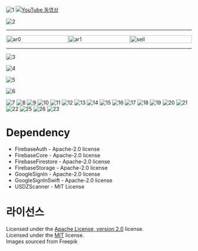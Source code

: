 ![1](https://github.com/user-attachments/assets/9edd264e-cb25-4555-ab91-ed9f64d15f2a)
[![YouTube 동영상](https://github.com/user-attachments/assets/65db73dd-d93b-418c-946e-4979a8fc5fb7)](https://youtu.be/WIcT_SfhWOo?si=7nvebPnKOrxbvVXo)

![2](https://github.com/user-attachments/assets/1ee049f8-4592-45b3-b1e1-dcb22747a801)

---

<div style="display: flex; justify-content: space-between;">
  <img src="https://github.com/user-attachments/assets/13ebc640-4a65-4180-addf-4de0faa984c7" alt="ar0" style="width: 100%; height: auto;">
  <img src="https://github.com/user-attachments/assets/e341f4a3-4db5-4631-a9af-4ac0755700d2" alt="ar1" style="width: 100%; height: auto;">
  <img src="https://github.com/user-attachments/assets/b1c4e852-d16b-4f82-bd82-f37d661b5fbb" alt="sell" style="width: 100%; height: auto;">
</div>

---

![3](https://github.com/user-attachments/assets/0fa13c5d-07ad-4e64-95a7-8a6bf2028fdf)

![4](https://github.com/user-attachments/assets/2df70660-b89c-4640-831e-bdabd0987084)

![5](https://github.com/user-attachments/assets/a6af3ad3-0b08-43e6-b476-6897b3e71691)

![6](https://github.com/user-attachments/assets/dc04f01d-ae80-4fe1-a192-52ba2c6d5f1e)

![7](https://github.com/user-attachments/assets/02d5c8ff-26a9-4f8e-8f5d-1406e7fb25c0)
![8](https://github.com/user-attachments/assets/32d6be0a-27a0-4ccb-ac0a-6b3962b742d0)
![9](https://github.com/user-attachments/assets/01aac9e1-73a9-49f2-9256-f4ec95124d04)
![10](https://github.com/user-attachments/assets/db8e8615-f8d7-4621-bcf0-88281d73134f)
![11](https://github.com/user-attachments/assets/8c265c51-faea-422f-bc83-32c3e5be1ab7)
![12](https://github.com/user-attachments/assets/bc1c70dc-8f6b-4e17-90dd-4288553c8e06)
![13](https://github.com/user-attachments/assets/e9266215-6225-4cc2-8640-328734b85a48)
![14](https://github.com/user-attachments/assets/ec2dc613-593c-4c17-a44b-57b012033bd6)
![15](https://github.com/user-attachments/assets/3a4a24a8-38ff-4de7-b286-3dd1e982fc8e)
![16](https://github.com/user-attachments/assets/60ebe5f6-117c-4466-8442-630b1adb8a34)
![17](https://github.com/user-attachments/assets/fb905ce8-b310-4568-8b55-adc4ae38485d)
![18](https://github.com/user-attachments/assets/0f2a9089-4929-4183-8234-bc3428b7b508)
![19](https://github.com/user-attachments/assets/72003819-3cf8-4217-87d9-dccc4ba7c91a)
![20](https://github.com/user-attachments/assets/4dd86977-6a5a-4adf-8281-b7a95051574e)
![21](https://github.com/user-attachments/assets/463241ec-6895-445b-a53b-4955134f1fe2)
![22](https://github.com/user-attachments/assets/7010fefe-2b7d-40da-9e9d-ef0b8ce56acc)
![25](https://github.com/user-attachments/assets/2677839e-7127-4db6-9c89-81cdf13ba2e7)
![26](https://github.com/user-attachments/assets/b6e68ec0-f2c0-4849-a2da-02c3d061e46e)
![23](https://github.com/user-attachments/assets/3f011d7c-554e-400c-8c92-eb27d575dafc)


# Dependency
- FirebaseAuth - Apache-2.0 license
- FirebaseCore - Apache-2.0 license
- FirebaseFirestore - Apache-2.0 license
- FirebaseStorage - Apache-2.0 license
- GoogleSignIn - Apache-2.0 license
- GoogleSignInSwift - Apache-2.0 license
- USDZScanner - MIT License

# 라이선스
Licensed under the [Apache License, version 2.0](LICENSE) license.   
Licensed under the [MIT](LICENSE) license.   
Images sourced from Freepik
